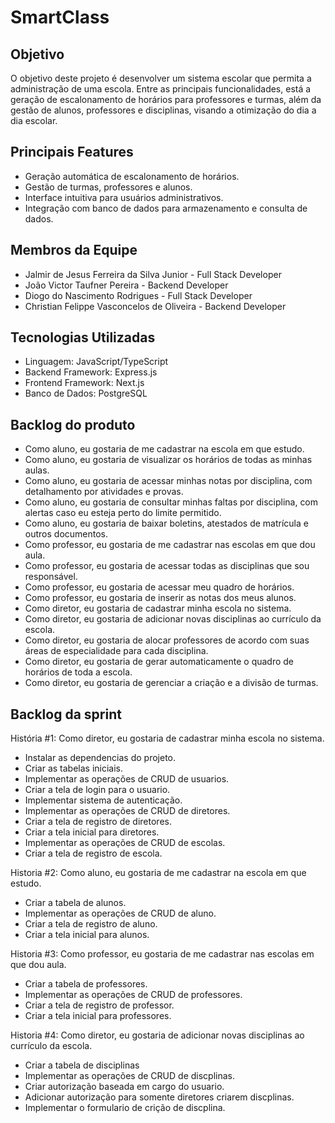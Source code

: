 # SmartClass

## Objetivo

O objetivo deste projeto é desenvolver um sistema escolar que permita a
administração de uma escola. Entre as principais funcionalidades, está a
geração de escalonamento de horários para professores e turmas, além da gestão
de alunos, professores e disciplinas, visando a otimização do dia a dia
escolar.

## Principais Features

- Geração automática de escalonamento de horários.
- Gestão de turmas, professores e alunos.
- Interface intuitiva para usuários administrativos.
- Integração com banco de dados para armazenamento e consulta de dados.

## Membros da Equipe

- Jalmir de Jesus Ferreira da Silva Junior - Full Stack Developer
- João Victor Taufner Pereira - Backend Developer
- Diogo do Nascimento Rodrigues - Full Stack Developer
- Christian Felippe Vasconcelos de Oliveira - Backend Developer

## Tecnologias Utilizadas

- Linguagem: JavaScript/TypeScript
- Backend Framework: Express.js
- Frontend Framework: Next.js
- Banco de Dados: PostgreSQL

## Backlog do produto
- Como aluno, eu gostaria de me cadastrar na escola em que estudo.
- Como aluno, eu gostaria de visualizar os horários de todas as minhas aulas.
- Como aluno, eu gostaria de acessar minhas notas por disciplina, com detalhamento por atividades e provas.
- Como aluno, eu gostaria de consultar minhas faltas por disciplina, com alertas caso eu esteja perto do limite permitido.
- Como aluno, eu gostaria de baixar boletins, atestados de matrícula e outros documentos.
- Como professor, eu gostaria de me cadastrar nas escolas em que dou aula.
- Como professor, eu gostaria de acessar todas as disciplinas que sou responsável.
- Como professor, eu gostaria de acessar meu quadro de horários.
- Como professor, eu gostaria de inserir as notas dos meus alunos.
- Como diretor, eu gostaria de cadastrar minha escola no sistema.
- Como diretor, eu gostaria de adicionar novas disciplinas ao currículo da escola.
- Como diretor, eu gostaria de alocar professores de acordo com suas áreas de especialidade para cada disciplina.
- Como diretor, eu gostaria de gerar automaticamente o quadro de horários de toda a escola.
- Como diretor, eu gostaria de gerenciar a criação e a divisão de turmas.
 
 ## Backlog da sprint

História #1: Como diretor, eu gostaria de cadastrar minha escola no sistema.
- Instalar as dependencias do projeto.
- Criar as tabelas iniciais.
- Implementar as operações de CRUD de usuarios.
- Criar a tela de login para o usuario.
- Implementar sistema de autenticação.
- Implementar as operações de CRUD de diretores.
- Criar a tela de registro de diretores.
- Criar a tela inicial para diretores.
- Implementar as operações de CRUD de escolas.
- Criar a tela de registro de escola.

Historia #2: Como aluno, eu gostaria de me cadastrar na escola em que estudo.
- Criar a tabela de alunos.
- Implementar as operações de CRUD de aluno.
- Criar a tela de registro de aluno.
- Criar a tela inicial para alunos.

Historia #3: Como professor, eu gostaria de me cadastrar nas escolas em que dou aula.
- Criar a tabela de professores.
- Implementar as operações de CRUD de professores.
- Criar a tela de registro de professor.
- Criar a tela inicial para professores.

Historia #4: Como diretor, eu gostaria de adicionar novas disciplinas ao currículo da escola.
- Criar a tabela de disciplinas
- Implementar as operações de CRUD de discplinas.
- Criar autorização baseada em cargo do usuario.
- Adicionar autorização para somente diretores criarem discplinas.
- Implementar o formulario de crição de discplina.
